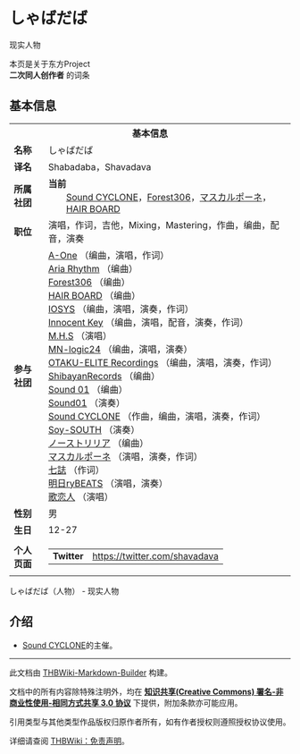 # しゃばだば

<!-- source html: G:\repos\THBWiki-Markdown-Builder\THBWikiMarkdown\Temp\main\1\1e\ns0%3A%E3%81%97%E3%82%83%E3%81%B0%E3%81%A0%E3%81%B0.html -->

现实人物

本页是关于东方Project  
 **二次同人创作者** 的词条
## 基本信息

<table><tbody><tr><th colspan="3">基本信息</th></tr><tr><td class="label"><b>名称</b></td><td> しゃばだば </td></tr><tr><td class="label"><b>译名</b></td><td>Shabadaba，Shavadava</td></tr><tr><td class="label"><b>所属社团</b></td><td><b>当前</b><div style="margin-left:2em;"><a href="./Sound_CYCLONE.md" title="Sound CYCLONE">Sound CYCLONE</a>，<a href="./Forest306.md" title="Forest306">Forest306</a>，<a href="./マスカルポーネ.md" title="マスカルポーネ">マスカルポーネ</a>，<a href="/index.php?title=HAIR_BOARD&amp;action=edit&amp;redlink=1" class="new" title="HAIR BOARD（页面不存在）">HAIR BOARD</a></div></td></tr><tr><td class="label"><b>职位</b></td><td>演唱，作词，吉他，Mixing，Mastering，作曲，编曲，配音，演奏</td></tr><tr><td class="label"><b>参与社团</b></td><td><a href="./A-One.md" title="A-One">A-One</a> （编曲，演唱，作词）<br><a href="./Aria_Rhythm.md" title="Aria Rhythm">Aria Rhythm</a> （编曲）<br><a href="./Forest306.md" title="Forest306">Forest306</a> （编曲）<br><a href="/index.php?title=HAIR_BOARD&amp;action=edit&amp;redlink=1" class="new" title="HAIR BOARD（页面不存在）">HAIR BOARD</a> （编曲）<br><a href="./IOSYS.md" title="IOSYS">IOSYS</a> （编曲，演唱，演奏，作词）<br><a href="./Innocent_Key.md" title="Innocent Key">Innocent Key</a> （编曲，演唱，配音，演奏，作词）<br><a href="./M.H.S.md" title="M.H.S">M.H.S</a> （演唱）<br><a href="./MN-logic24.md" title="MN-logic24">MN-logic24</a> （编曲，演唱，演奏）<br><a href="./OTAKU-ELITE_Recordings.md" title="OTAKU-ELITE Recordings">OTAKU-ELITE Recordings</a> （编曲，演唱，演奏，作词）<br><a href="./ShibayanRecords.md" title="ShibayanRecords">ShibayanRecords</a> （编曲）<br><a href="./Sound01.md" title="Sound01" unred="">Sound 01</a> （编曲）<br><a href="./Sound01.md" title="Sound01">Sound01</a> （演奏）<br><a href="./Sound_CYCLONE.md" title="Sound CYCLONE">Sound CYCLONE</a> （作曲，编曲，演唱，演奏，作词）<br><a href="./Soy-SOUTH.md" title="Soy-SOUTH">Soy-SOUTH</a> （演奏）<br><a href="./ノーストリリア.md" title="ノーストリリア">ノーストリリア</a> （编曲）<br><a href="./マスカルポーネ.md" title="マスカルポーネ">マスカルポーネ</a> （演唱，演奏，作词）<br><a href="./七誌.md" title="七誌">七誌</a> （作词）<br><a href="./明日ryBEATS.md" title="明日ryBEATS">明日ryBEATS</a> （演唱，演奏）<br><a href="./歌恋人.md" title="歌恋人">歌恋人</a> （演唱）</td></tr><tr><td class="label"><b>性别</b></td><td>男</td></tr><tr><td class="label"><b>生日</b></td><td>12-27</td></tr><tr><td class="label"><b>个人页面</b></td><td><table border="0" cellspacing="0" cellpadding="0"><tbody><tr><td><b>Twitter</b></td><td><a rel="nofollow" class="external free" href="https://twitter.com/shavadava">https://twitter.com/shavadava</a></td></tr></tbody></table></td></tr></tbody></table>

しゃばだば（人物） - 现实人物
## 介绍
- [Sound CYCLONE](./Sound_CYCLONE.md)的主催。





---

此文档由 [THBWiki-Markdown-Builder](https://github.com/Delsin-Yu/THBWiki-Markdown-Builder) 构建。

文档中的所有内容除特殊注明外，均在 [**知识共享(Creative Commons) 署名-非商业性使用-相同方式共享 3.0 协议**](https://creativecommons.org/licenses/by-sa/3.0/deed.zh-hans) 下提供，附加条款亦可能应用。

引用类型与其他类型作品版权归原作者所有，如有作者授权则遵照授权协议使用。

详细请查阅 [THBWiki：免责声明](https://thbwiki.cc/THBWiki:%E5%85%8D%E8%B4%A3%E5%A3%B0%E6%98%8E)。


